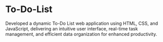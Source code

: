 # To-Do-List


Developed a dynamic To-Do List web application using HTML, CSS, and JavaScript, delivering an intuitive user interface, real-time task management, and efficient data organization for enhanced productivity.
